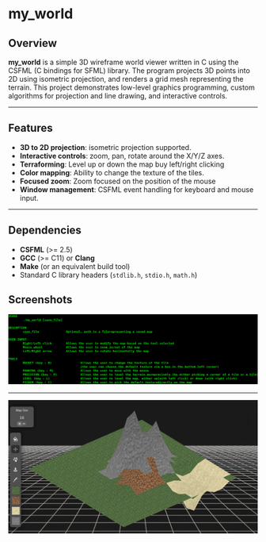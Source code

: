 # my_world
## Overview
**my_world** is a simple 3D wireframe world viewer written in C using the CSFML (C bindings for SFML) library. The program projects 3D points into 2D using isometric projection, and renders a grid mesh representing the terrain. This project demonstrates low-level graphics programming, custom algorithms for projection and line drawing, and interactive controls.

---

## Features
- **3D to 2D projection**: isometric projection supported.  
- **Interactive controls**: zoom, pan, rotate around the X/Y/Z axes.  
- **Terraforming**: Level up or down the map buy left/right clicking
- **Color mapping**: Ability to change the texture of the tiles.  
- **Focused zoom**: Zoom focused on the position of the mouse
- **Window management**: CSFML event handling for keyboard and mouse input.  

---

## Dependencies

- **CSFML** (>= 2.5)  
- **GCC** (>= C11) or **Clang**  
- **Make** (or an equivalent build tool)  
- Standard C library headers (`stdlib.h`, `stdio.h`, `math.h`) 

## Screenshots
![example1](https://github.com/iMeaNz/my_world/blob/main/usage.png?raw=true)
___
![example2](https://github.com/iMeaNz/my_world/blob/main/example.png?raw=true)